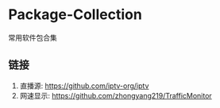 # Package-Collection
常用软件包合集
## 链接

1. 直播源: https://github.com/iptv-org/iptv
2. 网速显示: https://github.com/zhongyang219/TrafficMonitor
